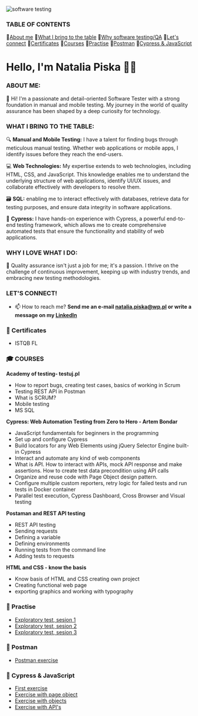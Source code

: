 ![software testing](https://www.keenesystems.com/hs-fs/hubfs/software-testing.jpg?width=900&name=software-testing.jpg)



### TABLE OF CONTENTS
 📄[About me](https://github.com/nataliapiska/portfolio/blob/main/README.md#about-me)  📄[What I bring to the table](https://github.com/nataliapiska/portfolio/blob/main/README.md#what-i-bring-to-the-table)  📄[Why software testing/QA](https://github.com/nataliapiska/portfolio/blob/main/README.md#why-i-love-what-i-do)   📄[Let's connect](https://github.com/nataliapiska/portfolio/blob/main/README.md#lets-connect)   📄[Certificates](https://github.com/nataliapiska/portfolio/blob/main/README.md#-certificates)   📄[Courses](https://github.com/nataliapiska/portfolio/blob/main/README.md#-courses)   📄[Practise](https://github.com/nataliapiska/portfolio/blob/main/README.md#-practise--training) 📄[Postman](https://github.com/nataliapiska/portfolio/blob/main/README.md#-postman) 
 📄[Cypress & JavaScript](https://github.com/nataliapiska/portfolio/blob/main/README.md#-cypress--javascript)


# Hello, I'm Natalia Piska 🙋‍♀️

### ABOUT ME:
👋 Hi! I'm a passionate and detail-oriented Software Tester with a strong foundation in manual and mobile testing. My journey in the world of quality assurance has been shaped by a deep curiosity for technology.

### WHAT I BRING TO THE TABLE:
🔍 **Manual and Mobile Testing:** I have a talent for finding bugs through meticulous manual testing. Whether web applications or mobile apps, I identify issues before they reach the end-users.

💻 **Web Technologies:** My expertise extends to web technologies, including HTML, CSS, and JavaScript. This knowledge enables me to understand the underlying structure of web applications, identify UI/UX issues, and collaborate effectively with developers to resolve them.

🗃️ **SQL:** enabling me to interact effectively with databases, retrieve data for testing purposes, and ensure data integrity in software applications.

🤖 **Cypress:** I have hands-on experience with Cypress, a powerful end-to-end testing framework, which allows me to create comprehensive automated tests that ensure the functionality and stability of web applications.

### WHY I LOVE WHAT I DO:
🌟 Quality assurance isn't just a job for me; it's a passion. I thrive on the challenge of continuous improvement, keeping up with industry trends, and embracing new testing methodologies.

### LET'S CONNECT!
- 📫 How to reach me? **Send me an e-mail <natalia.piska@wp.pl> or write a message on my [LinkedIn](https://www.linkedin.com/in/natalia-piska/)**

### 📜 Certificates
- ISTQB FL

### 🎓 COURSES
**Academy of testing- testuj.pl**
* How to report bugs, creating test cases, basics of working in Scrum
* Testing REST API in Postman
* What is SCRUM?
* Mobile testing
* MS SQL
  
**Cypress: Web Automation Testing from Zero to Hero - Artem Bondar**
* JavaScript fundamentals for beginners in the programming
* Set up and configure Cypress
* Build locators for any Web Elements using jQuery Selector Engine built-in Cypress
* Interact and automate any kind of web components
* What is API. How to interact with APIs, mock API response and make assertions. How to create test data precondition using API calls
* Organize and reuse code with Page Object design pattern.
* Configure multiple custom reporters, retry logic for failed tests and run tests in Docker container
* Parallel test execution, Cypress Dashboard, Cross Browser and Visual testing 

**Postaman and REST API testing**
* REST API testing
* Sending requests
* Defining a variable
* Defining environments
* Running tests from the command line
* Adding tests to requests

**HTML and CSS - know the basis**
* Know basis of HTML and CSS creating own project
* Creating functional web page
* exporting graphics and working with typography


### 💾 Practise
- [Exploratory test, sesion 1](https://github.com/nataliapiska/portfolio/blob/main/explor%20test%20ses%201%20-%20Arkusz1.pdf)
- [Exploratory test, sesion 2](https://github.com/nataliapiska/portfolio/blob/main/explor%20test%20ses%202%20-%20Arkusz1.pdf)
- [Exploratory test, sesion 3](https://github.com/nataliapiska/portfolio/blob/main/explor%20test%20ses%203%20-%20Arkusz1.pdf)


### 📡 Postman
- [Postman exercise](https://github.com/nataliapiska/portfolio/blob/main/natalia_postman.txt)


### 🤖 Cypress & JavaScript
- [First exercise](https://github.com/nataliapiska/portfolio/blob/7b16fa52e7ace49b99a35c19c8ff746dd256be81/firstTest.spec.js)
- [Exercise with page object](https://github.com/nataliapiska/portfolio/blob/7b16fa52e7ace49b99a35c19c8ff746dd256be81/testWithPageObjects.js)
- [Exercise with objects](https://github.com/nataliapiska/portfolio/blob/7b16fa52e7ace49b99a35c19c8ff746dd256be81/jsonObjects.spec.js)
- [Exercise with API's](https://github.com/nataliapiska/portfolio/blob/7b16fa52e7ace49b99a35c19c8ff746dd256be81/API_firstTest.spec.js)
